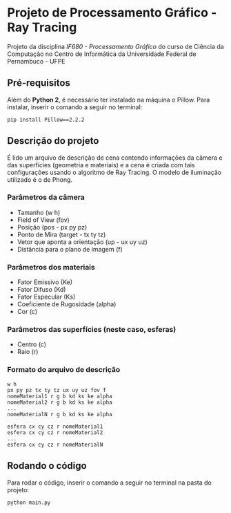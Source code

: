 # Projeto de Processamento Gráfico - Ray Tracing

Projeto da disciplina *IF680 - Processamento Gráfico* do curso de Ciência da Computação no Centro de Informática da Universidade Federal de Pernambuco - UFPE

## Pré-requisitos

Além do **Python 2**, é necessário ter instalado na máquina o Pillow. Para instalar, inserir o comando a seguir no terminal:

```
pip install Pillow==2.2.2
```

## Descrição do projeto

É lido um arquivo de descrição de cena contendo informações da câmera e das superfícies (geometria e materiais) e a cena é criada com tais configurações usando o algoritmo de Ray Tracing. O modelo de iluminação utilizado é o de Phong.

### Parâmetros da câmera

* Tamanho (w h)
* Field of View (fov)
* Posição (pos - px py pz)
* Ponto de Mira (target - tx ty tz)
* Vetor que aponta a orientação (up - ux uy uz)
* Distância para o plano de imagem (f)

### Parâmetros dos materiais

* Fator Emissivo (Ke)
* Fator Difuso (Kd)
* Fator Especular (Ks)
* Coeficiente de Rugosidade (alpha) 
* Cor (c)

### Parâmetros das superfícies (neste caso, esferas)

* Centro (c)
* Raio (r)

### Formato do arquivo de descrição

```
w h
px py pz tx ty tz ux uy uz fov f
nomeMaterial1 r g b kd ks ke alpha
nomeMaterial2 r g b kd ks ke alpha
...
nomeMaterialN r g b kd ks ke alpha

esfera cx cy cz r nomeMaterial1
esfera cx cy cz r nomeMaterial2
...
esfera cx cy cz r nomeMaterialN
```

## Rodando o código

Para rodar o código, inserir o comando a seguir no terminal na pasta do projeto:

```
python main.py
```
